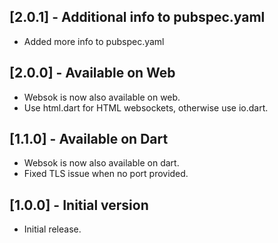 ## [2.0.1] - Additional info to pubspec.yaml

* Added more info to pubspec.yaml

## [2.0.0] - Available on Web

* Websok is now also available on web.
* Use html.dart for HTML websockets, otherwise use io.dart.

## [1.1.0] - Available on Dart

* Websok is now also available on dart.
* Fixed TLS issue when no port provided.

## [1.0.0] - Initial version

* Initial release.
